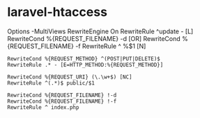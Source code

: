 # laravel-htaccess

<IfModule mod_rewrite.c>
    <IfModule mod_negotiation.c>
        Options -MultiViews
    </IfModule>
    RewriteEngine On
    RewriteRule ^update - [L]
    RewriteCond %{REQUEST_FILENAME} -d [OR]
    RewriteCond %{REQUEST_FILENAME} -f
    RewriteRule ^ %$1 [N]

    RewriteCond %{REQUEST_METHOD} ^(POST|PUT|DELETE)$
    RewriteRule .* - [E=HTTP_METHOD:%{REQUEST_METHOD}]

    RewriteCond %{REQUEST_URI} (\.\w+$) [NC]
    RewriteRule ^(.*)$ public/$1

    RewriteCond %{REQUEST_FILENAME} !-d
    RewriteCond %{REQUEST_FILENAME} !-f
    RewriteRule ^ index.php
</IfModule>
